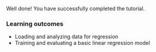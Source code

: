 Well done! You have successfully completed the tutorial.

### Learning outcomes
* Loading and analyzing data for regression
* Training and evaluating a basic linear regression model